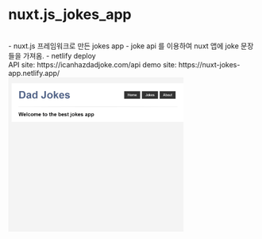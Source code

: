 # nuxt.js_jokes_app
<br>
- nuxt.js 프레임워크로 만든 jokes app 
- joke api 를 이용하여 nuxt 앱에 joke 문장들을 가져옴.
- netlify deploy
<br>
API site: https://icanhazdadjoke.com/api
demo site: https://nuxt-jokes-app.netlify.app/
<br>
<img src="https://github.com/kimjihun-dev/nuxt.js_jokes_app/blob/master/nuxt-jokes-app.gif" width="70%">

